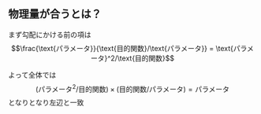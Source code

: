 ## 物理量が合うとは？
まず勾配にかける前の項は
$$\frac{\text{パラメータ}}{\text{目的関数}/\text{パラメータ}} = \text{パラメータ}^2/\text{目的関数}$$

よって全体では
$$
(\text{パラメータ}^2 / \text{目的関数}) \times (\text{目的関数}/\text{パラメータ}) = \text{パラメータ}
$$
となりとなり左辺と一致


